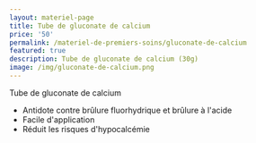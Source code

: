 ```yaml
---
layout: materiel-page
title: Tube de gluconate de calcium
price: '50'
permalink: /materiel-de-premiers-soins/gluconate-de-calcium
featured: true
description: Tube de gluconate de calcium (30g)
image: /img/gluconate-de-calcium.png
---
```

Tube de gluconate de calcium

* Antidote contre brûlure fluorhydrique et brûlure à l'acide
* Facile d'application
* Réduit les risques d'hypocalcémie
